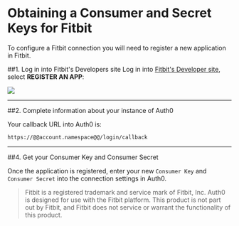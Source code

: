 # Obtaining a Consumer and Secret Keys for Fitbit

To configure a Fitbit connection you will need to register a new application in Fitbit.

##1. Log in into Fitbit's Developers site
Log in into [Fitbit's Developer site](https://dev.fitbit.com), select __REGISTER AN APP__:

![](@@env.MEDIA_URL@@/articles/connections/fitbit/fitbit-register-1.png)

---

##2. Complete information about your instance of Auth0

Your callback URL into Auth0 is:

	https://@@account.namespace@@/login/callback

---

##4. Get your Consumer Key and Consumer Secret

Once the application is registered, enter your new `Consumer Key` and `Consumer Secret` into the connection settings in Auth0.

>Fitbit is a registered trademark and service mark of Fitbit, Inc. Auth0 is designed for use with the Fitbit platform. This product is not part out by Fitbit, and Fitbit does not service or warrant the functionality of this product.
